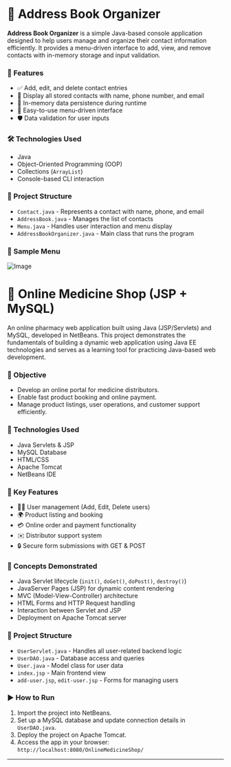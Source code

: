 
# 📒 Address Book Organizer

**Address Book Organizer** is a simple Java-based console application designed to help users manage and organize their contact information efficiently. It provides a menu-driven interface to add, view, and remove contacts with in-memory storage and input validation.

### 🔑 Features

- ✅ Add, edit, and delete contact entries
- 📜 Display all stored contacts with name, phone number, and email
- 💾 In-memory data persistence during runtime
- 🧭 Easy-to-use menu-driven interface
- 🛡️ Data validation for user inputs

### 🛠️ Technologies Used

- Java
- Object-Oriented Programming (OOP)
- Collections (`ArrayList`)
- Console-based CLI interaction

### 📁 Project Structure

- `Contact.java` - Represents a contact with name, phone, and email
- `AddressBook.java` - Manages the list of contacts
- `Menu.java` - Handles user interaction and menu display
- `AddressBookOrganizer.java` - Main class that runs the program

### 🧪 Sample Menu

![Image](https://github.com/user-attachments/assets/56e96b0d-2bb3-497b-a6b3-5c964f3b49de)


# 💊 Online Medicine Shop (JSP + MySQL)

An online pharmacy web application built using Java (JSP/Servlets) and MySQL, developed in NetBeans. This project demonstrates the fundamentals of building a dynamic web application using Java EE technologies and serves as a learning tool for practicing Java-based web development.

### 🎯 Objective

- Develop an online portal for medicine distributors.
- Enable fast product booking and online payment.
- Manage product listings, user operations, and customer support efficiently.

### 🔧 Technologies Used

- Java Servlets & JSP
- MySQL Database
- HTML/CSS
- Apache Tomcat
- NetBeans IDE

### 🧩 Key Features

- 🧑‍💼 User management (Add, Edit, Delete users)
- 🌍 Product listing and booking
- 💳 Online order and payment functionality
- ✉️ Distributor support system
- 🔒 Secure form submissions with GET & POST

### 🧠 Concepts Demonstrated

- Java Servlet lifecycle (`init()`, `doGet()`, `doPost()`, `destroy()`)
- JavaServer Pages (JSP) for dynamic content rendering
- MVC (Model-View-Controller) architecture
- HTML Forms and HTTP Request handling
- Interaction between Servlet and JSP
- Deployment on Apache Tomcat server

### 📁 Project Structure

- `UserServlet.java` - Handles all user-related backend logic
- `UserDAO.java` - Database access and queries
- `User.java` - Model class for user data
- `index.jsp` - Main frontend view
- `add-user.jsp`, `edit-user.jsp` - Forms for managing users

### ▶️ How to Run

1. Import the project into NetBeans.
2. Set up a MySQL database and update connection details in `UserDAO.java`.
3. Deploy the project on Apache Tomcat.
4. Access the app in your browser: `http://localhost:8080/OnlineMedicineShop/`

---




